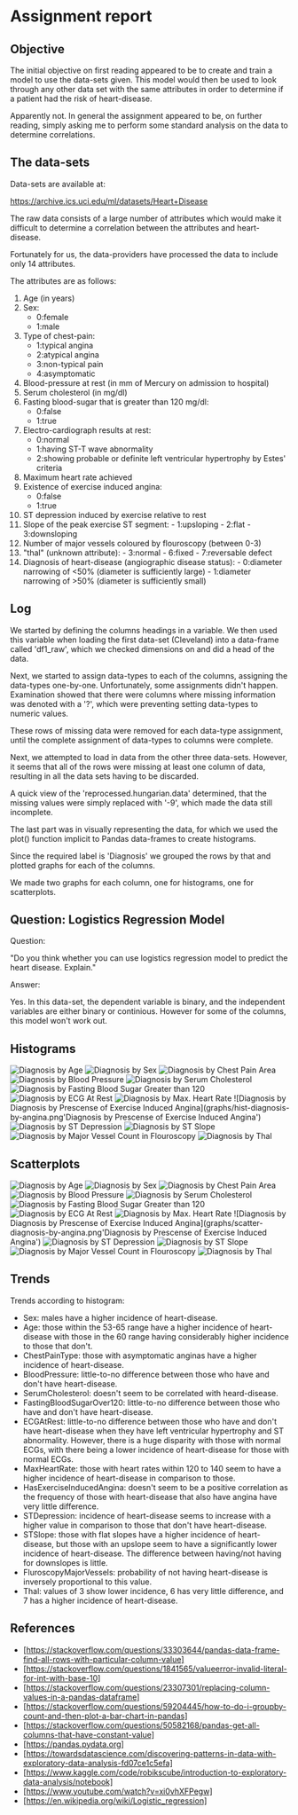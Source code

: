 # Assignment report

## Objective

The initial objective on first reading appeared to be to create and train a
model to use the data-sets given. This model would then be used to look
through any other data set with the same attributes in order to determine
if a patient had the risk of heart-disease.

Apparently not. In general the assignment appeared to be, on further
reading, simply asking me to perform some standard analysis on the data to
determine correlations.

## The data-sets
Data-sets are available at: 

https://archive.ics.uci.edu/ml/datasets/Heart+Disease

The raw data consists of a large number of attributes which would make it 
difficult to determine a correlation between the attributes and heart-disease.

Fortunately for us, the data-providers have processed the data to include only
14 attributes.

The attributes are as follows:

  1. Age (in years)
  2. Sex:
     - 0:female
     - 1:male
  3. Type of chest-pain:
     - 1:typical angina
     - 2:atypical angina
     - 3:non-typical pain
     - 4:asymptomatic
  4. Blood-pressure at rest (in mm of Mercury on admission to hospital)
  5. Serum cholesterol (in mg/dl)
  6. Fasting blood-sugar that is greater than 120 mg/dl:
     - 0:false
     - 1:true
  7. Electro-cardiograph results at rest:
     - 0:normal
     - 1:having ST-T wave abnormality
     - 2:showing probable or definite left ventricular hypertrophy by Estes' criteria
  8. Maximum heart rate achieved
  9. Existence of exercise induced angina:
     - 0:false
     - 1:true
  10. ST depression induced by exercise relative to rest
  11. Slope of the peak exercise ST segment:
     - 1:upsloping
     - 2:flat
     - 3:downsloping
  12. Number of major vessels coloured by flouroscopy (between 0-3)
  13. "thal" (unknown attribute):
     - 3:normal
     - 6:fixed
     - 7:reversable defect
  14. Diagnosis of heart-disease (angiographic disease status):
     - 0:diameter narrowing of <50% (diameter is sufficiently large)
     - 1:diameter narrowing of >50% (diameter is sufficiently small)

## Log

We started by defining the columns headings in a variable. We then used this
variable when loading the first data-set (Cleveland) into a data-frame called
'df1_raw', which we checked dimensions on and did a head of the data.

Next, we started to assign data-types to each of the columns, assigning the
data-types one-by-one. Unfortunately, some assignments didn't happen. 
Examination showed that there were columns where missing information was 
denoted with a '?', which were preventing setting data-types to numeric values.

These rows of missing data were removed for each data-type assignment, until
the complete assignment of data-types to columns were complete.

Next, we attempted to load in data from the other three data-sets. However,
it seems that all of the rows were missing at least one column of data,
resulting in all the data sets having to be discarded.

A quick view of the 'reprocessed.hungarian.data' determined, that the missing
values were simply replaced with '-9', which made the data still incomplete.

The last part was in visually representing the data, for which we used the
plot() function implicit to Pandas data-frames to create histograms.

Since the required label is 'Diagnosis' we grouped the rows by that and plotted
graphs for each of the columns.

We made two graphs for each column, one for histograms, one for scatterplots.

## Question: Logistics Regression Model

Question:

"Do you think whether you can use logistics regression model to 
predict the heart disease. Explain."

Answer: 

Yes. In this data-set, the dependent variable is binary, and the
independent variables are either binary or continious. However for some of the
columns, this model won't work out.

## Histograms

![Diagnosis by Age](graphs/hist-diagnosis-by-age.png "Diagnosis by Age")
![Diagnosis by Sex](graphs/hist-diagnosis-by-sex.png "Diagnosis by Sex")
![Diagnosis by Chest Pain Area](graphs/hist-diagnosis-by-chestpaintype.png "Diagnosis by Chest Pain Area")
![Diagnosis by Blood Pressure](graphs/hist-diagnosis-by-bloodpressure.png "Diagnosis by Blood Pressure")
![Diagnosis by Serum Cholesterol](graphs/hist-diagnosis-by-serumcholesterol.png "Diagnosis by Serum Cholesterol")
![Diagnosis by Fasting Blood Sugar Greater than 120](graphs/hist-diagnosis-by-fastingbloodsugar.png "Diagnosis by Fasting Blood Sugar Greater than 120")
![Diagnosis by ECG At Rest](graphs/hist-diagnosis-by-ecgatrest.png 'Diagnosis by ECG At Rest')
![Diagnosis by Max. Heart Rate](graphs/hist-diagnosis-by-maxheartrate.png 'Diagnosis by Max. Heart Rate')
![Diagnosis by Diagnosis by Prescense of Exercise Induced Angina](graphs/hist-diagnosis-by-angina.png'Diagnosis by Prescense of Exercise Induced Angina')
![Diagnosis by ST Depression](graphs/hist-diagnosis-by-stdepression.png 'Diagnosis by ST Depression')
![Diagnosis by ST Slope](graphs/hist-diagnosis-by-stslope.png 'Diagnosis by ST Slope')
![Diagnosis by Major Vessel Count in Flouroscopy](graphs/hist-diagnosis-by-vesselsinflouroscopy.png 'Diagnosis by Major Vessel Count in Flouroscopy')
![Diagnosis by Thal](graphs/hist-diagnosis-by-thal.png 'Diagnosis by Thal')

## Scatterplots

![Diagnosis by Age](graphs/scatter-diagnosis-by-age.png "Diagnosis by Age")
![Diagnosis by Sex](graphs/scatter-diagnosis-by-sex.png "Diagnosis by Sex")
![Diagnosis by Chest Pain Area](graphs/scatter-diagnosis-by-chestpaintype.png "Diagnosis by Chest Pain Area")
![Diagnosis by Blood Pressure](graphs/scatter-diagnosis-by-bloodpressure.png "Diagnosis by Blood Pressure")
![Diagnosis by Serum Cholesterol](graphs/scatter-diagnosis-by-serumcholesterol.png "Diagnosis by Serum Cholesterol")
![Diagnosis by Fasting Blood Sugar Greater than 120](graphs/scatter-diagnosis-by-fastingbloodsugar.png "Diagnosis by Fasting Blood Sugar Greater than 120")
![Diagnosis by ECG At Rest](graphs/scatter-diagnosis-by-ecgatrest.png 'Diagnosis by ECG At Rest')
![Diagnosis by Max. Heart Rate](graphs/scatter-diagnosis-by-maxheartrate.png 'Diagnosis by Max. Heart Rate')
![Diagnosis by Diagnosis by Prescense of Exercise Induced Angina](graphs/scatter-diagnosis-by-angina.png'Diagnosis by Prescense of Exercise Induced Angina')
![Diagnosis by ST Depression](graphs/scatter-diagnosis-by-stdepression.png 'Diagnosis by ST Depression')
![Diagnosis by ST Slope](graphs/scatter-diagnosis-by-stslope.png 'Diagnosis by ST Slope')
![Diagnosis by Major Vessel Count in Flouroscopy](graphs/scatter-diagnosis-by-flouroscopy.png 'Diagnosis by Major Vessel Count in Flouroscopy')
![Diagnosis by Thal](graphs/scatter-diagnosis-by-thal.png 'Diagnosis by Thal')

## Trends

Trends according to histogram:

  - Sex: males have a higher incidence of heart-disease.
  - Age: those within the 53-65 range have a higher incidence of heart-disease
    with those in the 60 range having considerably higher incidence to those
    that don't.
  - ChestPainType: those with asymptomatic anginas have a higher incidence of
    heart-disease.
  - BloodPressure: little-to-no difference between those who have and don't have
    heart-disease.
  - SerumCholesterol: doesn't seem to be correlated with heard-disease.
  - FastingBloodSugarOver120: little-to-no difference between those who have and
    don't have heart-disease.
  - ECGAtRest: little-to-no difference between those who have and don't have
    heart-disease when they have left ventricular hypertrophy and ST abnormality.
    However, there is a huge disparity with those with normal ECGs, with there
    being a lower incidence of heart-disease for those with normal ECGs.
  - MaxHeartRate: those with heart rates within 120 to 140 seem to have a higher
    incidence of heart-disease in comparison to those.
  - HasExerciseInducedAngina: doesn't seem to be a positive correlation as the
    frequency of those with heart-disease that also have angina have very little
    difference.
  - STDepression: incidence of heart-disease seems to increase with a higher
    value in comparison to those that don't have heart-disease.
  - STSlope: those with flat slopes have a higher incidence of heart-disease, but
    those with an upslope seem to have a significantly lower incidence of
    heart-disease. The difference between having/not having for downslopes is
    little.
  - FluroscopyMajorVessels: probability of not having heart-disease is inversely
    proportional to this value.
  - Thal: values of 3 show lower incidence, 6 has very little difference, and
    7 has a higher incidence of heart-disease.

## References

  - [https://stackoverflow.com/questions/33303644/pandas-data-frame-find-all-rows-with-particular-column-value]
  - [https://stackoverflow.com/questions/1841565/valueerror-invalid-literal-for-int-with-base-10]
  - [https://stackoverflow.com/questions/23307301/replacing-column-values-in-a-pandas-dataframe]
  - [https://stackoverflow.com/questions/59204445/how-to-do-i-groupby-count-and-then-plot-a-bar-chart-in-pandas]
  - [https://stackoverflow.com/questions/50582168/pandas-get-all-columns-that-have-constant-value]
  - [https://pandas.pydata.org]
  - [https://towardsdatascience.com/discovering-patterns-in-data-with-exploratory-data-analysis-fd07ce1c5efa]
  - [https://www.kaggle.com/code/robikscube/introduction-to-exploratory-data-analysis/notebook]
  - [https://www.youtube.com/watch?v=xi0vhXFPegw]
  - [https://en.wikipedia.org/wiki/Logistic_regression]
